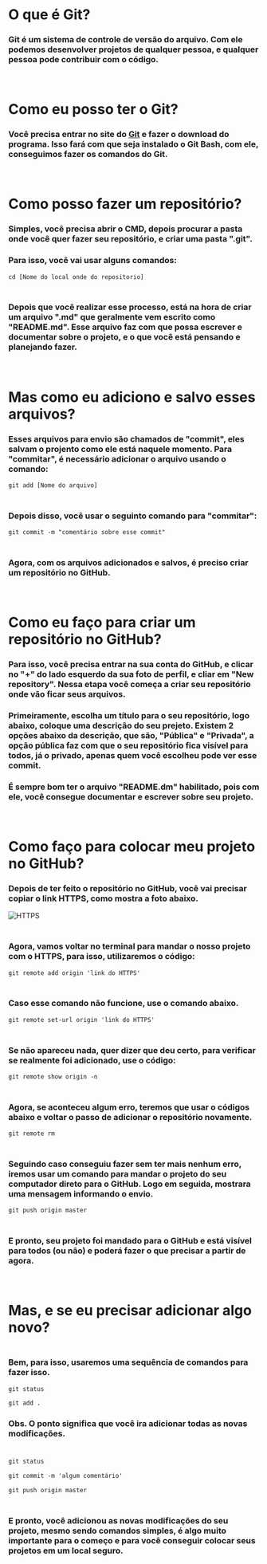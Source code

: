 # O que é  Git?

### Git é um sistema de controle de versão do arquivo. Com ele podemos desenvolver projetos de qualquer pessoa, e qualquer pessoa pode contribuir com o código.

# <br />Como eu posso ter o Git?

### Você precisa entrar no site do [Git](https://git-scm.com) e fazer o download do programa. Isso fará com que seja instalado o Git Bash, com ele, conseguimos fazer os comandos do Git.

# <br />Como posso fazer um repositório?

### Simples, você precisa abrir o CMD, depois procurar a pasta onde você quer fazer seu repositório, e criar uma pasta ".git".
### Para isso, você vai usar alguns comandos:

~~~html
cd [Nome do local onde do repositorio]
~~~

### <br />Depois que você realizar esse processo, está na hora de criar um arquivo ".md" que geralmente vem escrito como "README.md". Esse arquivo faz com que possa escrever e documentar sobre o projeto, e o que você está pensando e planejando fazer.

# <br />Mas como eu adiciono e salvo esses arquivos?

### Esses arquivos para envio são chamados de "commit", eles salvam o projento como ele está naquele momento. Para "commitar", é necessário adicionar o arquivo usando o comando:

~~~html
git add [Nome do arquivo]
~~~

### <br />Depois disso, você usar o seguinto comando para "commitar":

~~~html
git commit -m "comentário sobre esse commit"
~~~

### <br />Agora, com os arquivos adicionados e salvos, é preciso criar um repositório no GitHub.

# <br />Como eu faço para criar um repositório no GitHub?

### Para isso, você precisa entrar na sua conta do GitHub, e clicar no "+" do lado esquerdo da sua foto de perfil, e cliar em "New repository". Nessa etapa você começa a criar seu repositório onde vão ficar seus arquivos.

### Primeiramente, escolha um **título** para o seu repositório, logo abaixo, coloque uma **descrição** do seu prejeto. Existem 2 opções abaixo da descrição, que são, **"Pública"** e **"Privada"**, a opção pública faz com que o seu repositório fica visível para todos, já o privado, apenas quem você escolheu pode ver esse commit.

### É sempre bom ter o arquivo **"README.dm"** habilitado, pois com ele, você consegue documentar e escrever sobre seu projeto.

# <br />Como faço para colocar meu projeto no GitHub?

### Depois de ter feito o repositório no GitHub, você vai precisar copiar o link HTTPS, como mostra a foto abaixo.
![HTTPS](https://lh3.googleusercontent.com/pw/AM-JKLW8jD7jxsj9VgfIOQFBz4YXs27R_tWh1A9_95YPyS99PLahVCaO_H2QKVBHGDw_O3CZzaFQVqgy7lr3pZm5ide9nodAz163UsNCrU9DdhVBFB3HDIGl3EZH02anO9sIrU6B2yYIFIo4RnEa3XF5nquK=w886-h71-no?authuser=0)

### <br />Agora, vamos voltar no terminal para mandar o nosso projeto com o HTTPS, para isso, utilizaremos o código:

~~~html
git remote add origin 'link do HTTPS'
~~~

### <br />**Caso esse comando não funcione, use o comando abaixo.**

~~~html
git remote set-url origin 'link do HTTPS'
~~~

### <br />Se não apareceu nada, quer dizer que deu certo, para verificar se realmente foi adicionado, use o código:

~~~html
git remote show origin -n
~~~

### <br />**Agora, se aconteceu algum erro, teremos que usar o códigos abaixo e voltar o passo de adicionar o repositório novamente.**
~~~html
git remote rm
~~~

### <br />Seguindo caso conseguiu fazer sem ter mais nenhum erro, iremos usar um comando para mandar o projeto do seu computador direto para o GitHub. Logo em seguida, mostrara uma mensagem informando o envio.
~~~html
git push origin master
~~~

### <br />E pronto, seu projeto foi mandado para o GitHub e está visível para todos (ou não) e poderá fazer o que precisar a partir de agora.

# <br />Mas, e se eu precisar adicionar algo novo?

### <br />Bem, para isso, usaremos uma sequência de comandos para fazer isso.

~~~html
git status
~~~

~~~html
git add .
~~~
### **Obs. O ponto significa que você ira adicionar todas as novas modificações.**
#
~~~html
git status
~~~

~~~html
git commit -m 'algum comentário'
~~~

~~~html
git push origin master
~~~

### <br />E pronto, você adicionou as novas modificações do seu projeto, mesmo sendo comandos simples, é algo muito importante para o começo e para você conseguir colocar seus projetos em um local seguro.